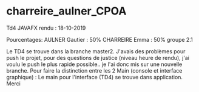 # charreire_aulner_CPOA

Td4 JAVAFX
rendu : 18-10-2019

Pourcentages: 
AULNER Gautier : 50%
CHARREIRE Emma : 50%
groupe 2.1

Le TD4 se trouve dans la branche master2.
J'avais des problèmes pour push le projet, pour des questions de justice (niveau heure de rendu), j'ai voulu le push le plus rapide possible.. je l'ai donc mis sur une nouvelle branche.
Pour faire la distinction entre les 2 Main (console et interface graphique) :
Le main pour l'interface (TD4) se trouve dans application.
Merci
